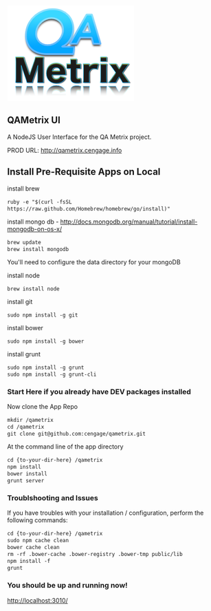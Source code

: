 ![icon](QAMetrix-Logo.png)

## QAMetrix UI
A NodeJS User Interface for the QA Metrix project.

PROD URL: <http://qametrix.cengage.info>

## Install Pre-Requisite Apps on Local
install	brew

	ruby -e "$(curl -fsSL https://raw.github.com/Homebrew/homebrew/go/install)"

install mongo db - <http://docs.mongodb.org/manual/tutorial/install-mongodb-on-os-x/>
	
	brew update
	brew install mongodb

You'll need to configure the data directory for your mongoDB 

install node

	brew install node
	
install git

	sudo npm install -g git

install	bower

	sudo npm install -g bower

install grunt

	sudo npm install -g grunt
	sudo npm install -g grunt-cli

### Start Here if you already have DEV packages installed

Now clone the App Repo

	mkdir /qametrix
	cd /qametrix
	git clone git@github.com:cengage/qametrix.git

At the command line of the app directory
	
	cd {to-your-dir-here} /qametrix
	npm install
	bower install
	grunt server 

###  Troublshooting and Issues

If you have troubles with your installation / configuration, perform the following commands:

    cd {to-your-dir-here} /qametrix
    sudo npm cache clean
    bower cache clean
    rm -rf .bower-cache .bower-registry .bower-tmp public/lib
    npm install -f
    grunt
   	
### You should be up and running now!

<http://localhost:3010/>
